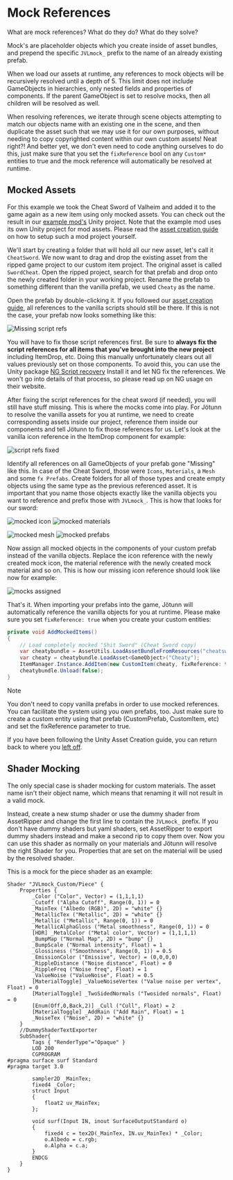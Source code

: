 ﻿# Mock References

What are mock references? What do they do? What do they solve?

Mock's are placeholder objects which you create inside of asset bundles, and prepend the specific `JVLmock_` prefix to the name of an already existing prefab.

When we load our assets at runtime, any references to mock objects will be recursively resolved until a depth of 5.
This limit does not include GameObjects in hierarchies, only nested fields and properties of components.
If the parent GameObject is set to resolve mocks, then all children will be resolved as well.

When resolving references, we iterate through scene objects attempting to match our objects name with an existing one in the scene, and then duplicate the asset such that we may use it for our own purposes, without needing to copy copyrighted content within our own custom assets!
Neat right?!
And better yet, we don't even need to code anything ourselves to do this, just make sure that you set the `fixReference` bool on any `Custom*` entities to true and the mock reference will automatically be resolved at runtime.

## Mocked Assets

For this example we took the Cheat Sword of Valheim and added it to the game again as a new item using only mocked assets.
You can check out the result in our [example mod's](https://github.com/Valheim-Modding/JotunnModExample) Unity project.
Note that the example mod uses its own Unity project for mod assets. Please read the [asset creation guide](asset-creation.md) on how to setup such a mod project yourself.

We'll start by creating a folder that will hold all our new asset, let's call it `CheatSword`.
We now want to drag and drop the existing asset from the ripped game project to our custom item project.
The original asset is called `SwordCheat`.
Open the ripped project, search for that prefab and drop onto the newly created folder in your working project.
Rename the prefab to something different than the vanilla prefab, we used `Cheaty` as the name.

Open the prefab by double-clicking it.
If you followed our [asset creation guide](asset-creation.md), all references to the vanilla scripts should still be there.
If this is not the case, your prefab now looks something like this:

![Missing script refs](../images/data/cheaty_missingrefs.png)

You will have to fix those script references first.
Be sure to **always fix the script references for all items that you've brought into the new project** including ItemDrop, etc.
Doing this manually unfortunately clears out all values previously set on those components.
To avoid this, you can use the Unity package [NG Script recovery](https://assetstore.unity.com/packages/tools/utilities/ng-missing-script-recovery-102272)
Install it and let NG fix the references.
We won't go into details of that process, so please read up on NG usage on their website.

After fixing the script references for the cheat sword (if needed), you will still have stuff missing.
This is where the mocks come into play.
For Jötunn to resolve the vanilla assets for you at runtime, we need to create corresponding assets inside our project, reference them inside our components and tell Jötunn to fix those references for us.
Let's look at the vanilla icon reference in the ItemDrop component for example:

![script refs fixed](../images/data/cheaty_refsfixed.png)

Identify all references on all GameObjects of your prefab gone "Missing" like this.
In case of the Cheat Sword, those were `Icons`, `Materials`, a `Mesh` and some `fx Prefabs`.
Create folders for all of those types and create empty objects using the same type as the previous referenced asset.
It is important that you name those objects exactly like the vanilla objects you want to reference and prefix those with `JVLmock_`.
This is how that looks for our sword:

![mocked icon](../images/data/cheaty_mockicon.png) ![mocked materials](../images/data/cheaty_mockmaterial.png)

![mocked mesh](../images/data/cheaty_mockmesh.png) ![mocked prefabs](../images/data/cheaty_mockprefab.png)

Now assign all mocked objects in the components of your custom prefab instead of the vanilla objects.
Replace the icon reference with the newly created mock icon, the material reference with the newly created mock material and so on.
This is how our missing icon reference should look like now for example:

![mocks assigned](../images/data/cheaty_mocksassigned.png)

That's it.
When importing your prefabs into the game, Jötunn will automatically reference the vanilla objects for you at runtime.
Please make sure you set `fixReference: true` when you create your custom entities:

```cs
private void AddMockedItems()
{
    // Load completely mocked "Shit Sword" (Cheat Sword copy)
    var cheatybundle = AssetUtils.LoadAssetBundleFromResources("cheatsword");
    var cheaty = cheatybundle.LoadAsset<GameObject>("Cheaty");
    ItemManager.Instance.AddItem(new CustomItem(cheaty, fixReference: true));
    cheatybundle.Unload(false);
}
```

> [!NOTE]
> You don't need to copy vanilla prefabs in order to use mocked references. You can facilitate the system using you own prefabs, too. Just make sure to create a custom entity using that prefab (CustomPrefab, CustomItem, etc) and set the fixReference parameter to true.

If you have been following the Unity Asset Creation guide, you can return back to where you [left off](asset-creation.md#assetbundle).

## Shader Mocking
The only special case is shader mocking for custom materials.
The asset name isn't their object name, which means that renaming it will not result in a valid mock.

Instead, create a new stump shader or use the dummy shader from AssetRipper and change the first line to contain the `JVLmock_` prefix.
If you don't have dummy shaders but yaml shaders, set AssetRipper to export dummy shaders instead and make a second rip to copy them over.
Now you can use this shader as normally on your materials and Jötunn will resolve the right Shader for you.
Properties that are set on the material will be used by the resolved shader.

This is a mock for the piece shader as an example:

```
Shader "JVLmock_Custom/Piece" {
	Properties {
		_Color ("Color", Vector) = (1,1,1,1)
		_Cutoff ("Alpha Cutoff", Range(0, 1)) = 0
		_MainTex ("Albedo (RGB)", 2D) = "white" {}
		_MetallicTex ("Metallic", 2D) = "white" {}
		_Metallic ("Metallic", Range(0, 1)) = 0
		_MetallicAlphaGloss ("Metal smoothness", Range(0, 1)) = 0
		[HDR] _MetalColor ("Metal color", Vector) = (1,1,1,1)
		_BumpMap ("Normal Map", 2D) = "bump" {}
		_BumpScale ("Normal intensity", Float) = 1
		_Glossiness ("Smoothness", Range(0, 1)) = 0.5
		_EmissionColor ("Emissive", Vector) = (0,0,0,0)
		_RippleDistance ("Noise distance", Float) = 0
		_RippleFreq ("Noise freq", Float) = 1
		_ValueNoise ("ValueNoise", Float) = 0.5
		[MaterialToggle] _ValueNoiseVertex ("Value noise per vertex", Float) = 0
		[MaterialToggle] _TwoSidedNormals ("Twosided normals", Float) = 0
		[Enum(Off,0,Back,2)] _Cull ("Cull", Float) = 2
		[MaterialToggle] _AddRain ("Add Rain", Float) = 1
		_NoiseTex ("Noise", 2D) = "white" {}
	}
	//DummyShaderTextExporter
	SubShader{
		Tags { "RenderType"="Opaque" }
		LOD 200
		CGPROGRAM
#pragma surface surf Standard
#pragma target 3.0

		sampler2D _MainTex;
		fixed4 _Color;
		struct Input
		{
			float2 uv_MainTex;
		};
		
		void surf(Input IN, inout SurfaceOutputStandard o)
		{
			fixed4 c = tex2D(_MainTex, IN.uv_MainTex) * _Color;
			o.Albedo = c.rgb;
			o.Alpha = c.a;
		}
		ENDCG
	}
}
```
